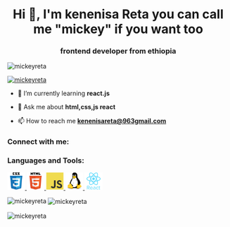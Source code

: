 <h1 align="center">Hi 👋, I'm kenenisa Reta you can call me "mickey" if you want too</h1>
<h3 align="center">frontend developer from ethiopia</h3>

<p align="left"> <img src="https://komarev.com/ghpvc/?username=mickeyreta&label=Profile%20views&color=0e75b6&style=flat" alt="mickeyreta" /> </p>

<p align="left"> <a href="https://github.com/ryo-ma/github-profile-trophy"><img src="https://github-profile-trophy.vercel.app/?username=mickeyreta" alt="mickeyreta" /></a> </p>

- 🌱 I’m currently learning **react.js**

- 💬 Ask me about **html,css,js react**

- 📫 How to reach me **kenenisareta@963gmail.com**

<h3 align="left">Connect with me:</h3>
<p align="left">
</p>

<h3 align="left">Languages and Tools:</h3>
<p align="left"> <a href="https://www.w3schools.com/css/" target="_blank" rel="noreferrer"> <img src="https://raw.githubusercontent.com/devicons/devicon/master/icons/css3/css3-original-wordmark.svg" alt="css3" width="40" height="40"/> </a> <a href="https://www.w3.org/html/" target="_blank" rel="noreferrer"> <img src="https://raw.githubusercontent.com/devicons/devicon/master/icons/html5/html5-original-wordmark.svg" alt="html5" width="40" height="40"/> </a> <a href="https://developer.mozilla.org/en-US/docs/Web/JavaScript" target="_blank" rel="noreferrer"> <img src="https://raw.githubusercontent.com/devicons/devicon/master/icons/javascript/javascript-original.svg" alt="javascript" width="40" height="40"/> </a> <a href="https://www.linux.org/" target="_blank" rel="noreferrer"> <img src="https://raw.githubusercontent.com/devicons/devicon/master/icons/linux/linux-original.svg" alt="linux" width="40" height="40"/> </a> <a href="https://reactjs.org/" target="_blank" rel="noreferrer"> <img src="https://raw.githubusercontent.com/devicons/devicon/master/icons/react/react-original-wordmark.svg" alt="react" width="40" height="40"/> </a> </p>

<p><img align="left" src="https://github-readme-stats.vercel.app/api/top-langs?username=mickeyreta&show_icons=true&locale=en&layout=compact" alt="mickeyreta" /></p>

<p>&nbsp;<img align="center" src="https://github-readme-stats.vercel.app/api?username=mickeyreta&show_icons=true&locale=en" alt="mickeyreta" /></p>

<p><img align="center" src="https://github-readme-streak-stats.herokuapp.com/?user=mickeyreta&" alt="mickeyreta" /></p>
